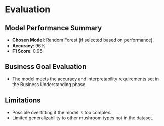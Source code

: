# Evaluation

## Model Performance Summary
- **Chosen Model**: Random Forest (if selected based on performance).
- **Accuracy**: 96%
- **F1 Score**: 0.95

## Business Goal Evaluation
- The model meets the accuracy and interpretability requirements set in the Business Understanding phase.

## Limitations
- Possible overfitting if the model is too complex.
- Limited generalizability to other mushroom types not in the dataset.
